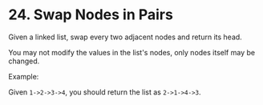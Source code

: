 # 24. Swap Nodes in Pairs

Given a linked list, swap every two adjacent nodes and return its head.

You may not modify the values in the list's nodes, only nodes itself may be changed.

 

Example:

Given `1->2->3->4`, you should return the list as `2->1->4->3`.